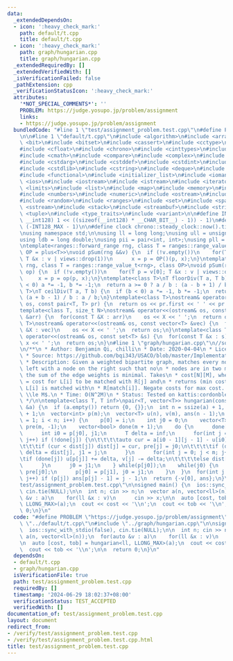 ```yaml
---
data:
  _extendedDependsOn:
  - icon: ':heavy_check_mark:'
    path: default/t.cpp
    title: default/t.cpp
  - icon: ':heavy_check_mark:'
    path: graph/hungarian.cpp
    title: graph/hungarian.cpp
  _extendedRequiredBy: []
  _extendedVerifiedWith: []
  _isVerificationFailed: false
  _pathExtension: cpp
  _verificationStatusIcon: ':heavy_check_mark:'
  attributes:
    '*NOT_SPECIAL_COMMENTS*': ''
    PROBLEM: https://judge.yosupo.jp/problem/assignment
    links:
    - https://judge.yosupo.jp/problem/assignment
  bundledCode: "#line 1 \"test/assignment_problem.test.cpp\"\n#define PROBLEM \"https://judge.yosupo.jp/problem/assignment\"\
    \n\n#line 1 \"default/t.cpp\"\n#include <algorithm>\n#include <array>\n#include\
    \ <bit>\n#include <bitset>\n#include <cassert>\n#include <cctype>\n#include <cfenv>\n\
    #include <cfloat>\n#include <chrono>\n#include <cinttypes>\n#include <climits>\n\
    #include <cmath>\n#include <compare>\n#include <complex>\n#include <concepts>\n\
    #include <cstdarg>\n#include <cstddef>\n#include <cstdint>\n#include <cstdio>\n\
    #include <cstdlib>\n#include <cstring>\n#include <deque>\n#include <fstream>\n\
    #include <functional>\n#include <initializer_list>\n#include <iomanip>\n#include\
    \ <ios>\n#include <iostream>\n#include <istream>\n#include <iterator>\n#include\
    \ <limits>\n#include <list>\n#include <map>\n#include <memory>\n#include <new>\n\
    #include <numbers>\n#include <numeric>\n#include <ostream>\n#include <queue>\n\
    #include <random>\n#include <ranges>\n#include <set>\n#include <span>\n#include\
    \ <sstream>\n#include <stack>\n#include <streambuf>\n#include <string>\n#include\
    \ <tuple>\n#include <type_traits>\n#include <variant>\n\n#define INT128_MAX (__int128)(((unsigned\
    \ __int128) 1 << ((sizeof(__int128) * __CHAR_BIT__) - 1)) - 1)\n#define INT128_MIN\
    \ (-INT128_MAX - 1)\n\n#define clock chrono::steady_clock::now().time_since_epoch().count()\n\
    \nusing namespace std;\n\nusing ll = long long;\nusing ull = unsigned long long;\n\
    using ldb = long double;\nusing pii = pair<int, int>;\nusing pll = pair<ll, ll>;\n\
    \ntemplate<ranges::forward_range rng, class T = ranges::range_value_t<rng>, class\
    \ OP = plus<T>>\nvoid pSum(rng &&v) {\n  if (!v.empty())\n    for(T p = v[0];\
    \ T &x : v | views::drop(1))\n      x = p = OP()(p, x);\n}\ntemplate<ranges::forward_range\
    \ rng, class T = ranges::range_value_t<rng>, class OP>\nvoid pSum(rng &&v, OP\
    \ op) {\n  if (!v.empty())\n    for(T p = v[0]; T &x : v | views::drop(1))\n \
    \     x = p = op(p, x);\n}\ntemplate<class T>\nT floorDiv(T a, T b) {\n  if (b\
    \ < 0) a *= -1, b *= -1;\n  return a >= 0 ? a / b : (a - b + 1) / b;\n}\ntemplate<class\
    \ T>\nT ceilDiv(T a, T b) {\n  if (b < 0) a *= -1, b *= -1;\n  return a >= 0 ?\
    \ (a + b - 1) / b : a / b;\n}\ntemplate<class T>\nostream& operator<<(ostream&\
    \ os, const pair<T, T> pr) {\n  return os << pr.first << ' ' << pr.second;\n}\n\
    template<class T, size_t N>\nostream& operator<<(ostream& os, const array<T, N>\
    \ &arr) {\n  for(const T &X : arr)\n    os << X << ' ';\n  return os;\n}\ntemplate<class\
    \ T>\nostream& operator<<(ostream& os, const vector<T> &vec) {\n  for(const T\
    \ &X : vec)\n    os << X << ' ';\n  return os;\n}\ntemplate<class T>\nostream&\
    \ operator<<(ostream& os, const set<T> &s) {\n  for(const T &x : s)\n    os <<\
    \ x << ' ';\n  return os;\n}\n#line 1 \"graph/hungarian.cpp\"\n//source: KACTL\n\
    \n/**\n * Author: Benjamin Qi, chilli\n * Date: 2020-04-04\n * License: CC0\n\
    \ * Source: https://github.com/bqi343/USACO/blob/master/Implementations/content/graphs%20(12)/Matching/Hungarian.h\n\
    \ * Description: Given a weighted bipartite graph, matches every node on\n * the\
    \ left with a node on the right such that no\n * nodes are in two matchings and\
    \ the sum of the edge weights is minimal. Takes\n * cost[N][M], where cost[i][j]\
    \ = cost for L[i] to be matched with R[j] and\n * returns (min cost, match), where\
    \ L[i] is matched with\n * R[match[i]]. Negate costs for max cost. Requires $N\
    \ \\le M$.\n * Time: O(N^2M)\n * Status: Tested on kattis:cordonbleu, stress-tested\n\
    \ */\n\ntemplate<class T, T inf>\npair<T, vector<T>> hungarian(const vector<vector<T>>\
    \ &a) {\n  if (a.empty()) return {0, {}};\n  int n = ssize(a) + 1, m = ssize(a[0])\
    \ + 1;\n  vector<int> p(m);\n  vector<T> u(n), v(m), ans(n - 1);\n  for(int i\
    \ = 1; i < n; i++) {\n    p[0] = i;\n    int j0 = 0;\n    vector<T> dist(m, inf),\
    \ pre(m, -1);\n    vector<bool> done(m + 1);\n    do {\n      done[j0] = true;\n\
    \      int i0 = p[j0], j1;\n      T delta = inf;\n      for(int j = 1; j < m;\
    \ j++) if (!done[j]) {\n\t\t\t\tauto cur = a[i0 - 1][j - 1] - u[i0] - v[j];\n\t\
    \t\t\tif (cur < dist[j]) dist[j] = cur, pre[j] = j0;\n\t\t\t\tif (dist[j] < delta)\
    \ delta = dist[j], j1 = j;\n      }\n      for(int j = 0; j < m; j++) {\n\t\t\t\
    \tif (done[j]) u[p[j]] += delta, v[j] -= delta;\n\t\t\t\telse dist[j] -= delta;\n\
    \      }\n      j0 = j1;\n    } while(p[j0]);\n    while(j0) {\n      int j1 =\
    \ pre[j0];\n      p[j0] = p[j1], j0 = j1;\n    }\n  }\n  for(int j = 1; j < m;\
    \ j++) if (p[j]) ans[p[j] - 1] = j - 1;\n  return {-v[0], ans};\n}\n#line 5 \"\
    test/assignment_problem.test.cpp\"\n\nsigned main() {\n  ios::sync_with_stdio(false),\
    \ cin.tie(NULL);\n\n  int n; cin >> n;\n  vector a(n, vector<ll>(n));\n  for(auto\
    \ &v : a)\n    for(ll &x : v)\n      cin >> x;\n\n  auto [cost, tob] = hungarian<ll,\
    \ LLONG_MAX>(a);\n  cout << cost << '\\n';\n  cout << tob << '\\n';\n\n  return\
    \ 0;\n}\n"
  code: "#define PROBLEM \"https://judge.yosupo.jp/problem/assignment\"\n\n#include\
    \ \"../default/t.cpp\"\n#include \"../graph/hungarian.cpp\"\n\nsigned main() {\n\
    \  ios::sync_with_stdio(false), cin.tie(NULL);\n\n  int n; cin >> n;\n  vector\
    \ a(n, vector<ll>(n));\n  for(auto &v : a)\n    for(ll &x : v)\n      cin >> x;\n\
    \n  auto [cost, tob] = hungarian<ll, LLONG_MAX>(a);\n  cout << cost << '\\n';\n\
    \  cout << tob << '\\n';\n\n  return 0;\n}\n"
  dependsOn:
  - default/t.cpp
  - graph/hungarian.cpp
  isVerificationFile: true
  path: test/assignment_problem.test.cpp
  requiredBy: []
  timestamp: '2024-06-29 18:02:37+08:00'
  verificationStatus: TEST_ACCEPTED
  verifiedWith: []
documentation_of: test/assignment_problem.test.cpp
layout: document
redirect_from:
- /verify/test/assignment_problem.test.cpp
- /verify/test/assignment_problem.test.cpp.html
title: test/assignment_problem.test.cpp
---
```

